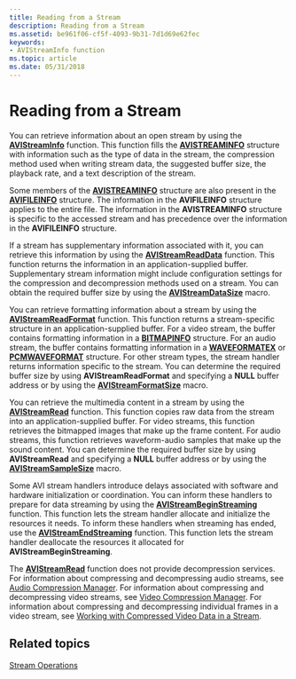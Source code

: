 ```yaml
---
title: Reading from a Stream
description: Reading from a Stream
ms.assetid: be961f06-cf5f-4093-9b31-7d1d69e62fec
keywords:
- AVIStreamInfo function
ms.topic: article
ms.date: 05/31/2018
---
```


# Reading from a Stream

You can retrieve information about an open stream by using the [**AVIStreamInfo**](/windows/desktop/api/Vfw/nf-vfw-avistreaminfoa) function. This function fills the [**AVISTREAMINFO**](/windows/desktop/api/Vfw/ns-vfw-avistreaminfoa) structure with information such as the type of data in the stream, the compression method used when writing stream data, the suggested buffer size, the playback rate, and a text description of the stream.

Some members of the [**AVISTREAMINFO**](/windows/desktop/api/Vfw/ns-vfw-avistreaminfoa) structure are also present in the [**AVIFILEINFO**](/windows/desktop/api/Vfw/ns-vfw-avifileinfoa) structure. The information in the **AVIFILEINFO** structure applies to the entire file. The information in the **AVISTREAMINFO** structure is specific to the accessed stream and has precedence over the information in the **AVIFILEINFO** structure.

If a stream has supplementary information associated with it, you can retrieve this information by using the [**AVIStreamReadData**](/windows/desktop/api/Vfw/nf-vfw-avistreamreaddata) function. This function returns the information in an application-supplied buffer. Supplementary stream information might include configuration settings for the compression and decompression methods used on a stream. You can obtain the required buffer size by using the [**AVIStreamDataSize**](/windows/desktop/api/Vfw/nf-vfw-avistreamdatasize) macro.

You can retrieve formatting information about a stream by using the [**AVIStreamReadFormat**](/windows/desktop/api/Vfw/nf-vfw-avistreamreadformat) function. This function returns a stream-specific structure in an application-supplied buffer. For a video stream, the buffer contains formatting information in a [**BITMAPINFO**](https://docs.microsoft.com/windows/win32/api/wingdi/ns-wingdi-bitmapinfo) structure. For an audio stream, the buffer contains formatting information in a [**WAVEFORMATEX**](https://msdn.microsoft.com/library/Dd757713(v=VS.85).aspx) or [**PCMWAVEFORMAT**](https://msdn.microsoft.com/library/Dd743663(v=VS.85).aspx) structure. For other stream types, the stream handler returns information specific to the stream. You can determine the required buffer size by using **AVIStreamReadFormat** and specifying a **NULL** buffer address or by using the [**AVIStreamFormatSize**](/windows/desktop/api/Vfw/nf-vfw-avistreamformatsize) macro.

You can retrieve the multimedia content in a stream by using the [**AVIStreamRead**](/windows/desktop/api/Vfw/nf-vfw-avistreamread) function. This function copies raw data from the stream into an application-supplied buffer. For video streams, this function retrieves the bitmapped images that make up the frame content. For audio streams, this function retrieves waveform-audio samples that make up the sound content. You can determine the required buffer size by using **AVIStreamRead** and specifying a **NULL** buffer address or by using the [**AVIStreamSampleSize**](/windows/desktop/api/Vfw/nf-vfw-avistreamsamplesize) macro.

Some AVI stream handlers introduce delays associated with software and hardware initialization or coordination. You can inform these handlers to prepare for data streaming by using the [**AVIStreamBeginStreaming**](/windows/desktop/api/Vfw/nf-vfw-avistreambeginstreaming) function. This function lets the stream handler allocate and initialize the resources it needs. To inform these handlers when streaming has ended, use the [**AVIStreamEndStreaming**](/windows/desktop/api/Vfw/nf-vfw-avistreamendstreaming) function. This function lets the stream handler deallocate the resources it allocated for **AVIStreamBeginStreaming**.

The [**AVIStreamRead**](/windows/desktop/api/Vfw/nf-vfw-avistreamread) function does not provide decompression services. For information about compressing and decompressing audio streams, see [Audio Compression Manager](audio-compression-manager.md). For information about compressing and decompressing video streams, see [Video Compression Manager](video-compression-manager.md). For information about compressing and decompressing individual frames in a video stream, see [Working with Compressed Video Data in a Stream](working-with-compressed-video-data-in-a-stream.md).

## Related topics

<dl> <dt>

[Stream Operations](stream-operations.md)
</dt> </dl>

 

 




